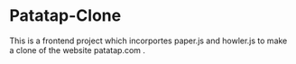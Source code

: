 # Patatap-Clone
This is a frontend project which incorportes paper.js and howler.js to make a clone of the website patatap.com 
.
